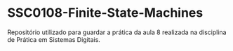 # SSC0108-Finite-State-Machines
Repositório utilizado para guardar a prática da aula 8 realizada na disciplina de Prática em Sistemas Digitais.
